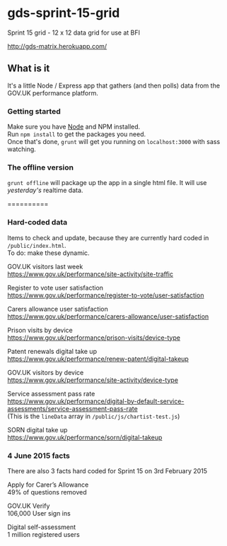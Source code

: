 # gds-sprint-15-grid
Sprint 15 grid - 12 x 12 data grid for use at BFI

http://gds-matrix.herokuapp.com/

## What is it

It's a little Node / Express app that gathers (and then polls) data from the GOV.UK performance platform.

### Getting started

Make sure you have [Node](http://nodejs.org/) and NPM installed.<br>
Run ``` npm install ``` to get the packages you need.<br>
Once that's done, ``` grunt ``` will get you running on ``` localhost:3000 ``` with sass watching.

### The offline version

```grunt offline``` will package up the app in a single html file. It will use _yesterday's_ realtime data.

==========

### Hard-coded data

Items to check and update, because they are currently hard coded in ``` /public/index.html ```.<br>
To do: make these dynamic.

GOV.UK visitors last week<br>
https://www.gov.uk/performance/site-activity/site-traffic

Register to vote user satisfaction<br>
https://www.gov.uk/performance/register-to-vote/user-satisfaction

Carers allowance user satisfaction<br>
https://www.gov.uk/performance/carers-allowance/user-satisfaction

Prison visits by device<br>
https://www.gov.uk/performance/prison-visits/device-type

Patent renewals digital take up<br>
https://www.gov.uk/performance/renew-patent/digital-takeup

GOV.UK visitors by device<br>
https://www.gov.uk/performance/site-activity/device-type

Service assessment pass rate<br>
https://www.gov.uk/performance/digital-by-default-service-assessments/service-assessment-pass-rate<br>
(This is the ``` lineData ``` array in ``` /public/js/chartist-test.js ```)

SORN digital take up<br>
https://www.gov.uk/performance/sorn/digital-takeup

### 4 June 2015 facts

There are also 3 facts hard coded for Sprint 15 on 3rd February 2015

Apply for Carer’s Allowance<br>
49% of questions removed

GOV.UK Verify<br>
106,000 User sign ins

Digital self-assessment<br>
1 million registered users
